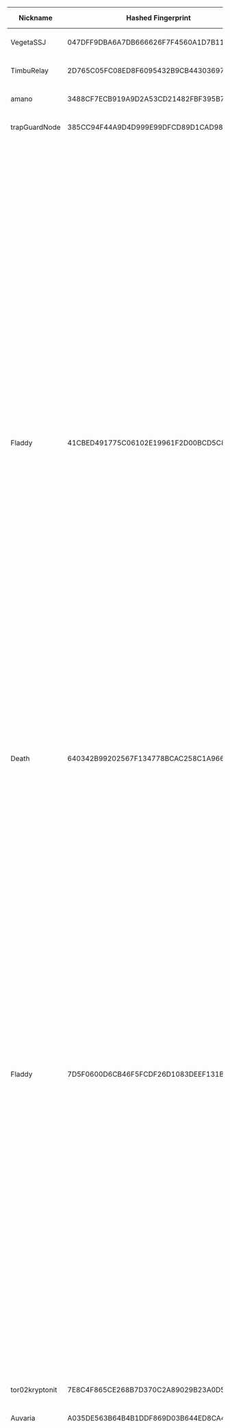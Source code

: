 | Nickname |  Hashed Fingerprint	| Or Addresses | Contact | Running | Flags | Last Seen | First Seen | Last Restarted | Advertised Bandwidth | Platform | Version | Version Status | Recommended Version | Verified hostnames | Exit policy |
|---|---|---|---|---|---|---|---|---|---|---|---|---|---|---|---|
|VegetaSSJ | 047DFF9DBA6A7DB666626F7F4560A1D7B1135F73 | ["217.123.114.168:9001"] | <myusernameis AT outlook DOT com> | true | Running, V2Dir, Valid | 2025-09-12 17:00:00 | 2025-09-12 16:00:00 | 2025-09-12 15:33:08 | 0 | Tor 0.4.8.17 on Linux | 0.4.8.17 | recommended | true | ["217-123-114-168.cable.dynamic.v4.ziggo.nl"] | ["reject *:*"]|
|TimbuRelay | 2D765C05FC08ED8F6095432B9CB443036975EEA1 | ["90.191.35.58:9443"] | N/A | true | Running, V2Dir, Valid | 2025-09-12 17:00:00 | 2025-09-12 16:00:00 | 2025-09-12 15:05:52 | 0 | Tor 0.4.8.17 on Linux | 0.4.8.17 | recommended | true | ["58-35-191-90.dyn.estpak.ee"] | ["reject *:*"]|
|amano | 3488CF7ECB919A9D2A53CD21482FBF395B721A96 | ["157.180.37.67:9001"] | Eder Nucci <eder nucci AT gmail dot com> | true | Running, V2Dir, Valid | 2025-09-12 17:00:00 | 2025-09-12 01:00:00 | 2025-09-12 00:58:11 | 0 | Tor 0.4.8.17 on Linux | 0.4.8.17 | recommended | true | ["static.67.37.180.157.clients.your-server.de"] | ["reject *:*"]|
|trapGuardNode | 385CC94F44A9D4D999E99DFCD89D1CAD98263405 | ["162.62.225.238:9001"] | your_email@example.com | true | Running, V2Dir, Valid | 2025-09-12 17:00:00 | 2025-09-12 14:00:00 | 2025-09-12 13:15:50 | 0 | Tor 0.4.8.17 on Linux | 0.4.8.17 | recommended | true | N/A | ["reject *:*"]|
|Fladdy | 41CBED491775C06102E19961F2D00BCD5C821CF5 | ["91.219.238.161:9006"] | FladloBillo22@proton.me | true | Exit, Running, V2Dir, Valid | 2025-09-12 17:00:00 | 2025-09-12 11:00:00 | 2025-09-12 09:54:50 | 0 | Tor 0.4.8.17 on Linux | 0.4.8.17 | recommended | true | N/A | ["reject 0.0.0.0/8:*","reject 169.254.0.0/16:*","reject 127.0.0.0/8:*","reject 192.168.0.0/16:*","reject 10.0.0.0/8:*","reject 172.16.0.0/12:*","reject 91.219.238.161:*","accept *:20-22","accept *:43","accept *:53","accept *:79-81","accept *:194","accept *:220","accept *:389","accept *:443","accept *:465","accept *:531","accept *:543-544","accept *:554","accept *:563","accept *:587","accept *:636","accept *:706","accept *:853","accept *:873","accept *:902-904","accept *:981","accept *:989-995","accept *:1194","accept *:1220","accept *:1293","accept *:1500","accept *:1533","accept *:1677","accept *:1723","accept *:1755","accept *:1863","accept *:2082","accept *:2083","accept *:2086-2087","accept *:2095-2096","accept *:2102-2104","accept *:3128","accept *:3690","accept *:4321","accept *:4643","accept *:5050","accept *:5190","accept *:5222-5223","accept *:5228","accept *:5900","accept *:6660-6669","accept *:6679","accept *:6697","accept *:8000","accept *:8008","accept *:8074","accept *:8080","accept *:8082","accept *:8087-8088","accept *:8332-8333","accept *:8443","accept *:8888","accept *:9418","accept *:9999","accept *:10000","accept *:11371","accept *:19294","accept *:19638","accept *:50002","accept *:64738","reject *:*"]|
|Death | 640342B99202567F134778BCAC258C1A966AD7EE | ["15.204.199.12:47474"] | nobody | true | Running, Valid | 2025-09-12 17:00:00 | 2025-09-12 13:00:00 | 2025-09-12 12:30:41 | 0 | Tor 0.4.8.16 on Linux | 0.4.8.16 | recommended | true | N/A | ["reject *:*"]|
|Fladdy | 7D5F0600D6CB46F5FCDF26D1083DEEF131BAC437 | ["91.219.238.161:9002"] | FladloBillo22@proton.me | true | Exit, Running, V2Dir, Valid | 2025-09-12 17:00:00 | 2025-09-12 11:00:00 | 2025-09-12 09:54:50 | 0 | Tor 0.4.8.17 on Linux | 0.4.8.17 | recommended | true | N/A | ["reject 0.0.0.0/8:*","reject 169.254.0.0/16:*","reject 127.0.0.0/8:*","reject 192.168.0.0/16:*","reject 10.0.0.0/8:*","reject 172.16.0.0/12:*","reject 91.219.238.161:*","accept *:20-22","accept *:43","accept *:53","accept *:79-81","accept *:194","accept *:220","accept *:389","accept *:443","accept *:465","accept *:531","accept *:543-544","accept *:554","accept *:563","accept *:587","accept *:636","accept *:706","accept *:853","accept *:873","accept *:902-904","accept *:981","accept *:989-995","accept *:1194","accept *:1220","accept *:1293","accept *:1500","accept *:1533","accept *:1677","accept *:1723","accept *:1755","accept *:1863","accept *:2082","accept *:2083","accept *:2086-2087","accept *:2095-2096","accept *:2102-2104","accept *:3128","accept *:3690","accept *:4321","accept *:4643","accept *:5050","accept *:5190","accept *:5222-5223","accept *:5228","accept *:5900","accept *:6660-6669","accept *:6679","accept *:6697","accept *:8000","accept *:8008","accept *:8074","accept *:8080","accept *:8082","accept *:8087-8088","accept *:8332-8333","accept *:8443","accept *:8888","accept *:9418","accept *:9999","accept *:10000","accept *:11371","accept *:19294","accept *:19638","accept *:50002","accept *:64738","reject *:*"]|
|tor02kryptonit | 7E8C4F865CE268B7D370C2A89029B23A0D5ED47E | ["86.52.62.47:9091"] | dev.null@kryptonit.org | true | Running, V2Dir, Valid | 2025-09-12 17:00:00 | 2025-09-12 17:00:00 | 2025-09-12 16:47:20 | 9129984 | Tor 0.4.8.17 on Linux | 0.4.8.17 | recommended | true | N/A | ["reject *:*"]|
|Auvaria | A035DE563B64B4B1DDF869D03B644ED8CA44CF6B | ["5.255.102.162:9001","[2a04:52c0:107:6095::1]:9001"] | N/A | false | Running, V2Dir, Valid | 2025-09-12 04:00:00 | 2025-09-12 03:00:00 | 2025-09-12 02:19:44 | 0 | Tor 0.4.8.17 on Linux | 0.4.8.17 | recommended | true | N/A | ["reject *:*"]|
|Fladdy | A096CED80F44487F208CB9850E77A5AD6034F826 | ["91.219.238.161:9004"] | FladloBillo22@proton.me | true | Exit, Running, V2Dir, Valid | 2025-09-12 17:00:00 | 2025-09-12 11:00:00 | 2025-09-12 09:54:50 | 0 | Tor 0.4.8.17 on Linux | 0.4.8.17 | recommended | true | N/A | ["reject 0.0.0.0/8:*","reject 169.254.0.0/16:*","reject 127.0.0.0/8:*","reject 192.168.0.0/16:*","reject 10.0.0.0/8:*","reject 172.16.0.0/12:*","reject 91.219.238.161:*","accept *:20-22","accept *:43","accept *:53","accept *:79-81","accept *:194","accept *:220","accept *:389","accept *:443","accept *:465","accept *:531","accept *:543-544","accept *:554","accept *:563","accept *:587","accept *:636","accept *:706","accept *:853","accept *:873","accept *:902-904","accept *:981","accept *:989-995","accept *:1194","accept *:1220","accept *:1293","accept *:1500","accept *:1533","accept *:1677","accept *:1723","accept *:1755","accept *:1863","accept *:2082","accept *:2083","accept *:2086-2087","accept *:2095-2096","accept *:2102-2104","accept *:3128","accept *:3690","accept *:4321","accept *:4643","accept *:5050","accept *:5190","accept *:5222-5223","accept *:5228","accept *:5900","accept *:6660-6669","accept *:6679","accept *:6697","accept *:8000","accept *:8008","accept *:8074","accept *:8080","accept *:8082","accept *:8087-8088","accept *:8332-8333","accept *:8443","accept *:8888","accept *:9418","accept *:9999","accept *:10000","accept *:11371","accept *:19294","accept *:19638","accept *:50002","accept *:64738","reject *:*"]|
|oimnidtx | A3159EAEC5290671EA9400F6E068E40EE11EF48D | ["31.17.44.37:9001"] | oimnidtx@4wrd.cc | true | Running, V2Dir, Valid | 2025-09-12 17:00:00 | 2025-09-12 11:00:00 | 2025-09-12 10:04:26 | 0 | Tor 0.4.8.17 on Linux | 0.4.8.17 | recommended | true | ["ip1f112c25.dynamic.kabel-deutschland.de"] | ["reject *:*"]|
|operaTor | BB9C19BDE42CCAE091FD3854DC6B02AF55808D54 | ["162.202.107.146:8443"] | torrelay_operator.isothermally@8shield.net | false | Running, V2Dir, Valid | 2025-09-12 13:00:00 | 2025-09-12 00:00:00 | 2025-09-11 22:50:32 | 61555 | Tor 0.4.8.17 on Linux | 0.4.8.17 | recommended | true | N/A | ["reject *:*"]|
|trapGuardNode | C5146AC9F1565FA755498F7DE976141F1629B3A1 | ["162.62.225.238:9001"] | your_email@example.com | false | Running, V2Dir, Valid | 2025-09-12 14:00:00 | 2025-09-12 14:00:00 | 2025-09-10 09:04:07 | 188862 | Tor 0.4.8.17 on Linux | 0.4.8.17 | recommended | true | N/A | ["reject *:*"]|
|Fladdy | C58456A01D392904530CE0A17131ADF6540A7D11 | ["91.219.238.161:9000"] | FladloBillo22@proton.me | true | Exit, Running, V2Dir, Valid | 2025-09-12 17:00:00 | 2025-09-12 11:00:00 | 2025-09-12 09:54:50 | 0 | Tor 0.4.8.17 on Linux | 0.4.8.17 | recommended | true | N/A | ["reject 0.0.0.0/8:*","reject 169.254.0.0/16:*","reject 127.0.0.0/8:*","reject 192.168.0.0/16:*","reject 10.0.0.0/8:*","reject 172.16.0.0/12:*","reject 91.219.238.161:*","accept *:20-22","accept *:43","accept *:53","accept *:79-81","accept *:194","accept *:220","accept *:389","accept *:443","accept *:465","accept *:531","accept *:543-544","accept *:554","accept *:563","accept *:587","accept *:636","accept *:706","accept *:853","accept *:873","accept *:902-904","accept *:981","accept *:989-995","accept *:1194","accept *:1220","accept *:1293","accept *:1500","accept *:1533","accept *:1677","accept *:1723","accept *:1755","accept *:1863","accept *:2082","accept *:2083","accept *:2086-2087","accept *:2095-2096","accept *:2102-2104","accept *:3128","accept *:3690","accept *:4321","accept *:4643","accept *:5050","accept *:5190","accept *:5222-5223","accept *:5228","accept *:5900","accept *:6660-6669","accept *:6679","accept *:6697","accept *:8000","accept *:8008","accept *:8074","accept *:8080","accept *:8082","accept *:8087-8088","accept *:8332-8333","accept *:8443","accept *:8888","accept *:9418","accept *:9999","accept *:10000","accept *:11371","accept *:19294","accept *:19638","accept *:50002","accept *:64738","reject *:*"]|
|Glaciermonk6 | D16C4CC4B09B5DD3EAE5E29C5A360CAF3EDDE55D | ["178.128.43.7:443","[2a03:b0c0:1:e0::ad0e:1]:443"] | glaciermonk@outlook.com | true | Running, Valid | 2025-09-12 17:00:00 | 2025-09-12 08:00:00 | 2025-09-12 07:29:51 | 0 | Tor 0.4.8.17 on Linux | 0.4.8.17 | recommended | true | N/A | ["reject *:*"]|
|t0nBr0n | DA2381CDA496CA978583BD333AC842B8E95E06A2 | ["46.165.193.215:9100"] | tonbron@tuta.io | true | Exit, Running, V2Dir, Valid | 2025-09-12 17:00:00 | 2025-09-12 14:00:00 | 2025-09-12 13:42:03 | 0 | Tor 0.4.8.17 on Linux | 0.4.8.17 | recommended | true | N/A | ["reject 0.0.0.0/8:*","reject 169.254.0.0/16:*","reject 127.0.0.0/8:*","reject 192.168.0.0/16:*","reject 10.0.0.0/8:*","reject 172.16.0.0/12:*","reject 46.165.193.215:*","accept *:20-21","accept *:43","accept *:53","accept *:80-90","accept *:110","accept *:143","accept *:220","accept *:443","accept *:873","accept *:989-990","accept *:991","accept *:992","accept *:993","accept *:995","accept *:1194","accept *:4321","accept *:5222-5223","accept *:5228","accept *:9418","accept *:11371","accept *:64738","reject *:*"]|
|LoVeYoU | DB31CE134C380D655E33D9EFDC7638593D113335 | ["209.126.13.182:9001","[2605:a140:2280:5070::1]:9001"] | nononolovenononolove@gmail.com | true | Running, V2Dir, Valid | 2025-09-12 17:00:00 | 2025-09-12 04:00:00 | 2025-09-12 03:47:40 | 0 | Tor 0.4.8.10 on Linux | 0.4.8.10 | recommended | true | ["vmi2805070.contaboserver.net"] | ["reject *:*"]|
|oimnidtx | FF56C698024E563252C6770C6FAAA035CFEF808D | ["31.17.44.37:9001"] | oimnidtx@4wrd.cc | false | Running, V2Dir, Valid | 2025-09-12 12:00:00 | 2025-09-12 12:00:00 | 2025-09-12 11:14:52 | 0 | Tor 0.4.8.17 on Linux | 0.4.8.17 | recommended | true | ["ip1f112c25.dynamic.kabel-deutschland.de"] | ["reject *:*"]|
